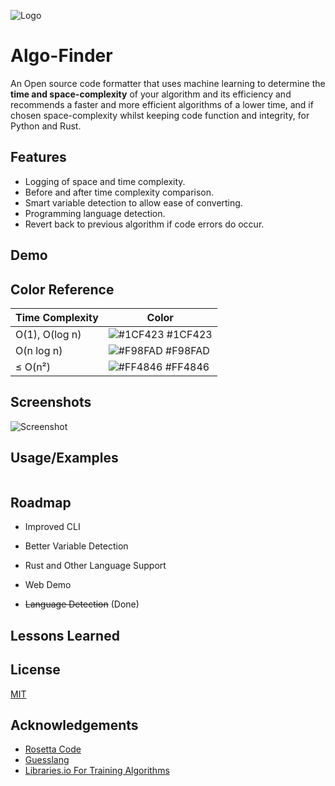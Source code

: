 ![Logo](https://raw.githubusercontent.com/AbTrax/algofinder/main/res/Algo%20Finder%20Banner.png)

# Algo-Finder

An Open source code formatter that uses machine learning to determine the **time and space-complexity** of your algorithm
and its efficiency and recommends a faster and more efficient algorithms of a lower time, and if chosen space-complexity whilst keeping
code function and integrity, for Python and Rust.

## Features

- Logging of space and time complexity.
- Before and after time complexity comparison.
- Smart variable detection to allow ease of converting.
- Programming language detection.
- Revert back to previous algorithm if code errors do occur.

## Demo

## Color Reference

| Time Complexity             | Color                                                                |
| ----------------- | ------------------------------------------------------------------ |
| O(1), O(log n) | ![#1CF423](https://placehold.co/10/00ff9f/1cf423.png) #1CF423 |
| O(n log n) | ![#F98FAD](https://placehold.co/10/f98fad/f98fad.png) #F98FAD |
| ≤ O(n²)  | ![#FF4846](https://placehold.co/10/ff4846/ff4846.png) #FF4846 |

## Screenshots

![Screenshot](Temp)

## Usage/Examples

```bash

```

## Roadmap

- Improved CLI

- Better Variable Detection

- Rust and Other Language Support

- Web Demo

- ~~Language Detection~~ (Done)

## Lessons Learned

## License

[MIT](https://choosealicense.com/licenses/mit/)

## Acknowledgements

- [Rosetta Code](https://rosettacode.org/wiki/Rosetta_Code)
- [Guesslang](https://github.com/yoeo/guesslang)
- [Libraries.io For Training Algorithms](https://libraries.io/data)

